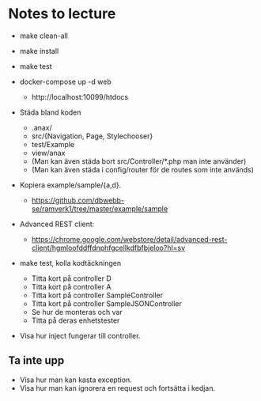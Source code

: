 Notes to lecture
======================

* make clean-all
* make install
* make test

* docker-compose up -d web
    * http://localhost:10099/htdocs

* Städa bland koden
    * .anax/
    * src/{Navigation, Page, Stylechooser}
    * test/Example
    * view/anax
    * (Man kan även städa bort src/Controller/\*.php man inte använder)
    * (Man kan även städa i config/router för de routes som inte används)

* Kopiera example/sample/{a,d}.
    * https://github.com/dbwebb-se/ramverk1/tree/master/example/sample

* Advanced REST client:
    * https://chrome.google.com/webstore/detail/advanced-rest-client/hgmloofddffdnphfgcellkdfbfbjeloo?hl=sv

* make test, kolla kodtäckningen

    * Titta kort på controller D
    * Titta kort på controller A
    * Titta kort på controller SampleController
    * Titta kort på controller SampleJSONController
    * Se hur de monteras och var
    * Titta på deras enhetstester

* Visa hur inject fungerar till controller.



Ta inte upp
-------------------

* Visa hur man kan kasta exception.
* Visa hur man kan ignorera en request och fortsätta i kedjan.
